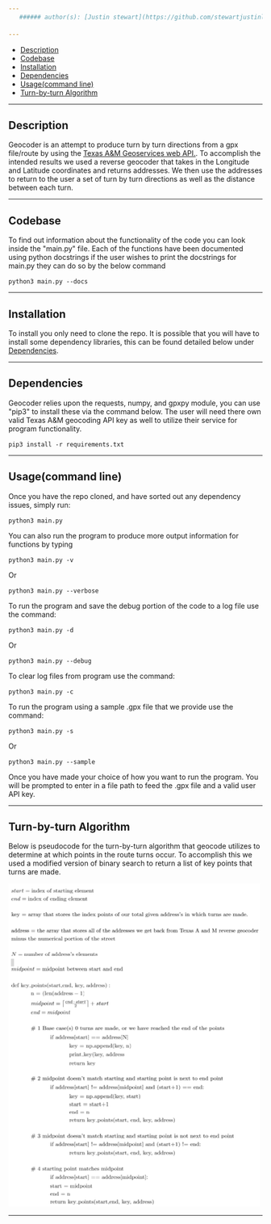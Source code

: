```yaml
---
   ###### author(s): [Justin stewart](https://github.com/stewartjustinl), [Brett Sumser](https://github.com/bsumser), [Jake Petersen](https://github.com/jpeter17)

---
```

- [Description](#description)
- [Codebase](#codebase)
- [Installation](#installation)
- [Dependencies](#dependencies)
- [Usage(command line)](#usage)
- [Turn-by-turn Algorithm](#turn-by-turnalgorithm)
---
## Description

Geocoder is an attempt to produce turn by turn directions from a gpx file/route by using the [Texas A&M Geoservices web API.](https://geoservices.tamu.edu/Services/Geocode/). To accomplish the intended results we used a reverse geocoder that takes in the Longitude and Latitude coordinates and returns addresses. We then use the addresses to return to the user a set of turn by turn directions as well as the distance between each turn. 

---
## Codebase
To find out information about the functionality of the code you can look inside the "main.py" file. Each of the functions have been documented using python docstrings if the user wishes to print the docstrings for main.py they can do so by the below command
```
python3 main.py --docs
```
---
## Installation
 To install you only need to clone the repo.
It is possible that you will have to install some dependency libraries, this can be found detailed below under [Dependencies](#dependencies).

---
## Dependencies

   Geocoder relies upon the requests, numpy, and gpxpy module, you can use "pip3" to install these via the command below. The user will need there own valid Texas A&M geocoding API key as well to utilize their service for program functionality.

```
pip3 install -r requirements.txt
```

---
## Usage(command line)
Once you have the repo cloned, and have sorted out any dependency issues, simply run:
```
python3 main.py
```
You can also run the program to produce more output information for functions
by typing 
```
python3 main.py -v
```
Or
```
python3 main.py --verbose
```
To run the program and save the debug portion of the code to a log file use the command:
```
python3 main.py -d
```
Or
```
python3 main.py --debug
```
To clear log files from program use the command:
```
python3 main.py -c
``` 
To run the program using a sample .gpx file that we provide use the command:
```
python3 main.py -s 
```
Or
```
python3 main.py --sample
```
Once you have made your choice of how you want to run the program. You will be prompted to enter in a file path to feed the .gpx file and a valid user API key.   

---
## Turn-by-turn Algorithm
Below is pseudocode for the turn-by-turn algorithm that geocode utilizes to determine at which points in the route turns occur. To accomplish this we used a modified version of binary search to return a list of key points that turns are made. 


![Alt text](img/Algorithm.png?raw=true "Algorithm")

___

<!---
\begin{split}


N = \text{# of address's elements}\\
S = \text{index of starting element}\\
E = \text{index of ending element}\\
M = \text{Midpoint between S & E}\\
\text{def key_points(S,E)}:\\
&M = \left \lceil{\frac{E-S}{2}}\right \rceil + S\\
&E = M\\
&if \text{ }arr[S] = arr[N]\\
&&\text{points_arr.append[arr[S]]}\\
&&\text{return}\\
&if\text{ }arr[S] = arr[M]\\
&&S = M + 1\\
&&\text{points_arr.append[arr[M]]}\\
&&E = N\\
&&\text{key_points(S,E)}\\
&else\\
&&\text{key_points(S,E)}\\
\end{split}
-->
